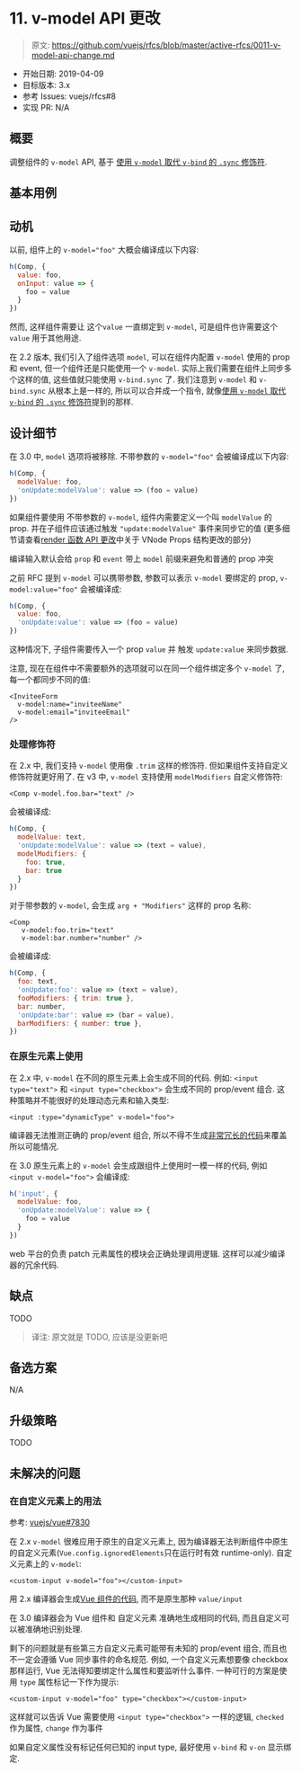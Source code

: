 # 11. v-model API 更改

> 原文: <https://github.com/vuejs/rfcs/blob/master/active-rfcs/0011-v-model-api-change.md>

- 开始日期: 2019-04-09
- 目标版本: 3.x
- 参考 Issues: vuejs/rfcs#8
- 实现 PR: N/A

## 概要

调整组件的 `v-model` API, 基于 [使用 `v-model` 取代 `v-bind` 的 `.sync` 修饰符](./0005-replace-v-bind-sync-with-v-model-argument.md).

## 基本用例

## 动机

以前, 组件上的 `v-model="foo"` 大概会编译成以下内容: 

``` js
h(Comp, {
  value: foo,
  onInput: value => {
    foo = value
  }
})
```

然而, 这样组件需要让 这个`value` 一直绑定到 `v-model`, 可是组件也许需要这个 `value` 用于其他用途. 

在 2.2 版本, 我们引入了组件选项 `model`, 可以在组件内配置 `v-model` 使用的 prop 和 event, 但一个组件还是只能使用一个 `v-model`. 
实际上我们需要在组件上同步多个这样的值, 这些值就只能使用 `v-bind.sync` 了. 我们注意到 `v-model` 和 `v-bind.sync` 从根本上是一样的, 所以可以合并成一个指令, 就像[使用 `v-model` 取代 `v-bind` 的 `.sync` 修饰符](./0005-replace-v-bind-sync-with-v-model-argument.md)提到的那样.

## 设计细节

在 3.0 中, `model` 选项将被移除. 不带参数的 `v-model="foo"` 会被编译成以下内容: 

``` js
h(Comp, {
  modelValue: foo,
  'onUpdate:modelValue': value => (foo = value)
})
```

如果组件要使用 不带参数的 `v-model`, 组件内需要定义一个叫 `modelValue` 的 prop. 并在子组件应该通过触发 `"update:modelValue"` 事件来同步它的值 (更多细节请查看[render 函数 API 更改](./0008-render-function-api-change.md)中关于 VNode Props 结构更改的部分)

编译输入默认会给 `prop` 和 `event` 带上 `model` 前缀来避免和普通的 prop 冲突

之前 RFC 提到 `v-model` 可以携带参数, 参数可以表示 `v-model` 要绑定的 prop, `v-model:value="foo"` 会被编译成: 

``` js
h(Comp, {
  value: foo,
  'onUpdate:value': value => (foo = value)
})
```

这种情况下, 子组件需要传入一个 prop `value` 并 触发 `update:value` 来同步数据.

注意, 现在在组件中不需要额外的选项就可以在同一个组件绑定多个 `v-model` 了, 每一个都同步不同的值: 

``` vue
<InviteeForm
  v-model:name="inviteeName"
  v-model:email="inviteeEmail"
/>
```

### 处理修饰符

在 2.x 中, 我们支持 `v-model` 使用像 `.trim` 这样的修饰符. 但如果组件支持自定义修饰符就更好用了. 在 v3 中, `v-model` 支持使用 `modelModifiers` 自定义修饰符: 

``` vue
<Comp v-model.foo.bar="text" />
```

会被编译成: 

``` js
h(Comp, {
  modelValue: text,
  'onUpdate:modelValue': value => (text = value),
  modelModifiers: {
    foo: true,
    bar: true
  }
})
```

对于带参数的 `v-model`, 会生成 `arg + "Modifiers"` 这样的 prop 名称: 

``` vue
<Comp
   v-model:foo.trim="text"
   v-model:bar.number="number" />
```

会被编译成: 

``` js
h(Comp, {
  foo: text,
  'onUpdate:foo': value => (text = value),
  fooModifiers: { trim: true },
  bar: number,
  'onUpdate:bar': value => (bar = value),
  barModifiers: { number: true },
})
```

### 在原生元素上使用

在 2.x 中, `v-model` 在不同的原生元素上会生成不同的代码. 例如:  `<input type="text">` 和 `<input type="checkbox">` 会生成不同的 prop/event 组合. 这种策略并不能很好的处理动态元素和输入类型: 

``` vue
<input :type="dynamicType" v-model="foo">
```

编译器无法推测正确的 prop/event 组合, 所以不得不生成[非常冗长的代码](https://template-explorer.vuejs.org/#%3Cinput%20%3Atype%3D%22foo%22%20v-model%3D%22bar%22%3E)来覆盖所以可能情况.

在 3.0 原生元素上的 `v-model` 会生成跟组件上使用时一模一样的代码, 例如 `<input v-model="foo">` 会编译成: 

``` js
h('input', {
  modelValue: foo,
  'onUpdate:modelValue': value => {
    foo = value
  }
})
```

web 平台的负责 patch 元素属性的模块会正确处理调用逻辑. 这样可以减少编译器的冗余代码.

## 缺点

TODO 

> 译注: 原文就是 TODO, 应该是没更新吧

## 备选方案

N/A

## 升级策略

TODO

## 未解决的问题

### 在自定义元素上的用法

参考: [vuejs/vue#7830](https://github.com/vuejs/vue/issues/7830)

在 2.x `v-model` 很难应用于原生的自定义元素上, 因为编译器无法判断组件中原生的自定义元素(`Vue.config.ignoredElements`只在运行时有效 runtime-only). 自定义元素上的 `v-model`: 

``` vue
<custom-input v-model="foo"></custom-input>
```

用 2.x 编译器会生成[Vue 组件的代码](https://template-explorer.vuejs.org/#%3Ccustom-input%20v-model%3D%22foo%22%3E%3C%2Fcustom-input%3E), 而不是原生那种 `value/input`

在 3.0 编译器会为 Vue 组件和 自定义元素 准确地生成相同的代码, 而且自定义可以被准确地识别处理. 

剩下的问题就是有些第三方自定义元素可能带有未知的 prop/event 组合, 而且也不一定会遵循 Vue 同步事件的命名规范. 例如, 一个自定义元素想要像 checkbox 那样运行, Vue 无法得知要绑定什么属性和要监听什么事件. 一种可行的方案是使用 `type` 属性标记一下作为提示: 

``` vue
<custom-input v-model="foo" type="checkbox"></custom-input>
```

这样就可以告诉 Vue 需要使用 `<input type="checkbox">` 一样的逻辑, `checked` 作为属性, `change` 作为事件

如果自定义属性没有标记任何已知的 input type, 最好使用 `v-bind` 和 `v-on` 显示绑定. 
